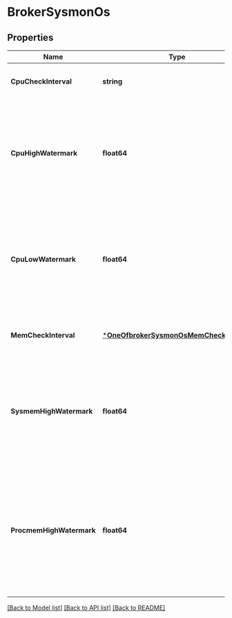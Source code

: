 # BrokerSysmonOs

## Properties
Name | Type | Description | Notes
------------ | ------------- | ------------- | -------------
**CpuCheckInterval** | **string** | The time interval for the periodic CPU check. | [optional] [default to 60s]
**CpuHighWatermark** | **float64** | The threshold, as percentage of system CPU load,&lt;br/&gt; for how much system cpu can be used before the corresponding alarm is raised. | [optional] [default to null]
**CpuLowWatermark** | **float64** | The threshold, as percentage of system CPU load,&lt;br/&gt; for how much system cpu can be used before the corresponding alarm is cleared. | [optional] [default to null]
**MemCheckInterval** | [***OneOfbrokerSysmonOsMemCheckInterval**](OneOfbrokerSysmonOsMemCheckInterval.md) | The time interval for the periodic memory check. | [optional] [default to 60s]
**SysmemHighWatermark** | **float64** | The threshold, as percentage of system memory,&lt;br/&gt; for how much system memory can be allocated before the corresponding alarm is raised. | [optional] [default to null]
**ProcmemHighWatermark** | **float64** | The threshold, as percentage of system memory,&lt;br/&gt; for how much system memory can be allocated by one Erlang process before&lt;br/&gt; the corresponding alarm is raised. | [optional] [default to null]

[[Back to Model list]](../README.md#documentation-for-models) [[Back to API list]](../README.md#documentation-for-api-endpoints) [[Back to README]](../README.md)


